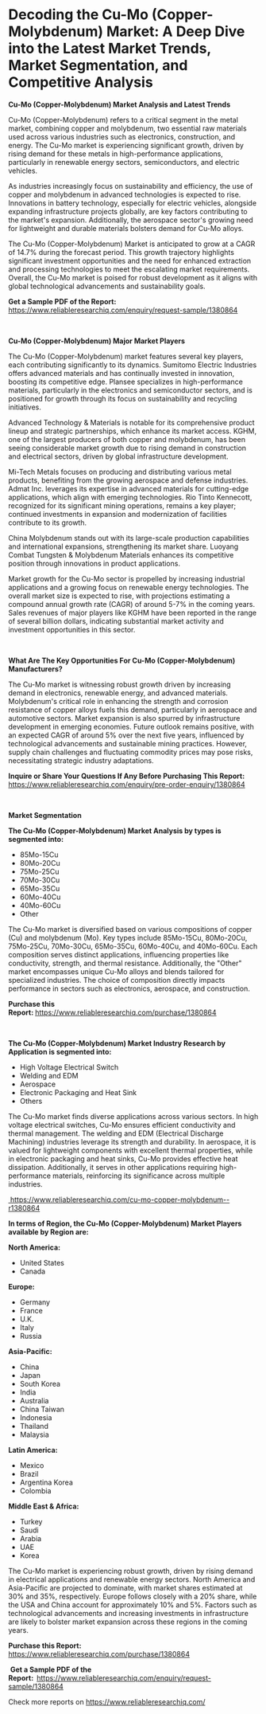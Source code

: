 <p><h1>Decoding the Cu-Mo (Copper-Molybdenum) Market: A Deep Dive into the Latest Market Trends, Market Segmentation, and Competitive Analysis</h1></p><p><strong>Cu-Mo (Copper-Molybdenum) Market Analysis and Latest Trends</strong></p>
<p><p>Cu-Mo (Copper-Molybdenum) refers to a critical segment in the metal market, combining copper and molybdenum, two essential raw materials used across various industries such as electronics, construction, and energy. The Cu-Mo market is experiencing significant growth, driven by rising demand for these metals in high-performance applications, particularly in renewable energy sectors, semiconductors, and electric vehicles.</p><p>As industries increasingly focus on sustainability and efficiency, the use of copper and molybdenum in advanced technologies is expected to rise. Innovations in battery technology, especially for electric vehicles, alongside expanding infrastructure projects globally, are key factors contributing to the market's expansion. Additionally, the aerospace sector's growing need for lightweight and durable materials bolsters demand for Cu-Mo alloys.</p><p>The Cu-Mo (Copper-Molybdenum) Market is anticipated to grow at a CAGR of 14.7% during the forecast period. This growth trajectory highlights significant investment opportunities and the need for enhanced extraction and processing technologies to meet the escalating market requirements. Overall, the Cu-Mo market is poised for robust development as it aligns with global technological advancements and sustainability goals.</p></p>
<p><strong>Get a Sample PDF of the Report:&nbsp;</strong> <a href="https://www.reliableresearchiq.com/enquiry/request-sample/1380864?utm_campaign=2144&utm_medium=2&utm_source=Github&utm_content=ia&utm_term=01022025&utm_id=cu-mo-copper-molybdenum">https://www.reliableresearchiq.com/enquiry/request-sample/1380864</a></p>
<p>&nbsp;</p>
<p><strong>Cu-Mo (Copper-Molybdenum) Major Market Players</strong></p>
<p><p>The Cu-Mo (Copper-Molybdenum) market features several key players, each contributing significantly to its dynamics. Sumitomo Electric Industries offers advanced materials and has continually invested in innovation, boosting its competitive edge. Plansee specializes in high-performance materials, particularly in the electronics and semiconductor sectors, and is positioned for growth through its focus on sustainability and recycling initiatives.</p><p>Advanced Technology & Materials is notable for its comprehensive product lineup and strategic partnerships, which enhance its market access. KGHM, one of the largest producers of both copper and molybdenum, has been seeing considerable market growth due to rising demand in construction and electrical sectors, driven by global infrastructure development.</p><p>Mi-Tech Metals focuses on producing and distributing various metal products, benefiting from the growing aerospace and defense industries. Admat Inc. leverages its expertise in advanced materials for cutting-edge applications, which align with emerging technologies. Rio Tinto Kennecott, recognized for its significant mining operations, remains a key player; continued investments in expansion and modernization of facilities contribute to its growth.</p><p>China Molybdenum stands out with its large-scale production capabilities and international expansions, strengthening its market share. Luoyang Combat Tungsten & Molybdenum Materials enhances its competitive position through innovations in product applications.</p><p>Market growth for the Cu-Mo sector is propelled by increasing industrial applications and a growing focus on renewable energy technologies. The overall market size is expected to rise, with projections estimating a compound annual growth rate (CAGR) of around 5-7% in the coming years. Sales revenues of major players like KGHM have been reported in the range of several billion dollars, indicating substantial market activity and investment opportunities in this sector.</p></p>
<p>&nbsp;</p>
<p><strong>What Are The Key Opportunities For Cu-Mo (Copper-Molybdenum) Manufacturers?</strong></p>
<p><p>The Cu-Mo market is witnessing robust growth driven by increasing demand in electronics, renewable energy, and advanced materials. Molybdenum's critical role in enhancing the strength and corrosion resistance of copper alloys fuels this demand, particularly in aerospace and automotive sectors. Market expansion is also spurred by infrastructure development in emerging economies. Future outlook remains positive, with an expected CAGR of around 5% over the next five years, influenced by technological advancements and sustainable mining practices. However, supply chain challenges and fluctuating commodity prices may pose risks, necessitating strategic industry adaptations.</p></p>
<p><strong>Inquire or Share Your Questions If Any Before Purchasing This Report:</strong> <a href="https://www.reliableresearchiq.com/enquiry/pre-order-enquiry/1380864?utm_campaign=2144&utm_medium=2&utm_source=Github&utm_content=ia&utm_term=01022025&utm_id=cu-mo-copper-molybdenum">https://www.reliableresearchiq.com/enquiry/pre-order-enquiry/1380864</a></p>
<p>&nbsp;</p>
<p><strong>Market Segmentation</strong></p>
<p><strong>The Cu-Mo (Copper-Molybdenum) Market Analysis by types is segmented into:</strong></p>
<p><ul><li>85Mo-15Cu</li><li>80Mo-20Cu</li><li>75Mo-25Cu</li><li>70Mo-30Cu</li><li>65Mo-35Cu</li><li>60Mo-40Cu</li><li>40Mo-60Cu</li><li>Other</li></ul></p>
<p><p>The Cu-Mo market is diversified based on various compositions of copper (Cu) and molybdenum (Mo). Key types include 85Mo-15Cu, 80Mo-20Cu, 75Mo-25Cu, 70Mo-30Cu, 65Mo-35Cu, 60Mo-40Cu, and 40Mo-60Cu. Each composition serves distinct applications, influencing properties like conductivity, strength, and thermal resistance. Additionally, the "Other" market encompasses unique Cu-Mo alloys and blends tailored for specialized industries. The choice of composition directly impacts performance in sectors such as electronics, aerospace, and construction.</p></p>
<p><strong>Purchase this Report:&nbsp;</strong><a href="https://www.reliableresearchiq.com/purchase/1380864?utm_campaign=2144&utm_medium=2&utm_source=Github&utm_content=ia&utm_term=01022025&utm_id=cu-mo-copper-molybdenum">https://www.reliableresearchiq.com/purchase/1380864</a></p>
<p>&nbsp;</p>
<p><strong>The Cu-Mo (Copper-Molybdenum) Market Industry Research by Application is segmented into:</strong></p>
<p><ul><li>High Voltage Electrical Switch</li><li>Welding and EDM</li><li>Aerospace</li><li>Electronic Packaging and Heat Sink</li><li>Others</li></ul></p>
<p><p>The Cu-Mo market finds diverse applications across various sectors. In high voltage electrical switches, Cu-Mo ensures efficient conductivity and thermal management. The welding and EDM (Electrical Discharge Machining) industries leverage its strength and durability. In aerospace, it is valued for lightweight components with excellent thermal properties, while in electronic packaging and heat sinks, Cu-Mo provides effective heat dissipation. Additionally, it serves in other applications requiring high-performance materials, reinforcing its significance across multiple industries.</p></p>
<p><a href="https://www.reliableresearchiq.com/cu-mo-copper-molybdenum--r1380864?utm_campaign=2144&utm_medium=2&utm_source=Github&utm_content=ia&utm_term=01022025&utm_id=cu-mo-copper-molybdenum">&nbsp;https://www.reliableresearchiq.com/cu-mo-copper-molybdenum--r1380864</a></p>
<p><strong>In terms of Region, the Cu-Mo (Copper-Molybdenum) Market Players available by Region are:</strong></p>
<p>
    <p> <strong> North America: </strong>
        <ul>
            <li>United States</li>
            <li>Canada</li>
        </ul>
        </p> 
    <p> <strong> Europe: </strong>
        <ul>
            <li>Germany</li>
            <li>France</li>
            <li>U.K.</li>
            <li>Italy</li>
            <li>Russia</li>
        </ul>
        </p> 
    <p> <strong> Asia-Pacific: </strong>
        <ul>
            <li>China</li>
            <li>Japan</li>
            <li>South Korea</li>
            <li>India</li>
            <li>Australia</li>
            <li>China Taiwan</li>
            <li>Indonesia</li>
            <li>Thailand</li>
            <li>Malaysia</li>
        </ul>
        </p> 
    <p> <strong> Latin America: </strong>
        <ul>
            <li>Mexico</li>
            <li>Brazil</li>
            <li>Argentina Korea</li>
            <li>Colombia</li>
        </ul>
        </p> 
    <p> <strong> Middle East & Africa: </strong>
        <ul>
            <li>Turkey</li>
            <li>Saudi</li>
            <li>Arabia</li>
            <li>UAE</li>
            <li>Korea</li>
        </ul>
    </p>
    </p>
<p><p>The Cu-Mo market is experiencing robust growth, driven by rising demand in electrical applications and renewable energy sectors. North America and Asia-Pacific are projected to dominate, with market shares estimated at 30% and 35%, respectively. Europe follows closely with a 20% share, while the USA and China account for approximately 10% and 5%. Factors such as technological advancements and increasing investments in infrastructure are likely to bolster market expansion across these regions in the coming years.</p></p>
<p><strong>Purchase this Report: </strong><a href="https://www.reliableresearchiq.com/purchase/1380864?utm_campaign=2144&utm_medium=2&utm_source=Github&utm_content=ia&utm_term=01022025&utm_id=cu-mo-copper-molybdenum">https://www.reliableresearchiq.com/purchase/1380864</a></p>
<p>&nbsp;<strong>Get a Sample PDF of the Report:&nbsp;&nbsp;</strong><a href="https://www.reliableresearchiq.com/enquiry/request-sample/1380864?utm_campaign=2144&utm_medium=2&utm_source=Github&utm_content=ia&utm_term=01022025&utm_id=cu-mo-copper-molybdenum">https://www.reliableresearchiq.com/enquiry/request-sample/1380864</a></p>
<p><strong></strong></p>
<p>Check more reports on <a href="https://www.reliableresearchiq.com/?utm_campaign=2144&utm_medium=2&utm_source=Github&utm_content=ia&utm_term=01022025&utm_id=cu-mo-copper-molybdenum">https://www.reliableresearchiq.com/</a></p>